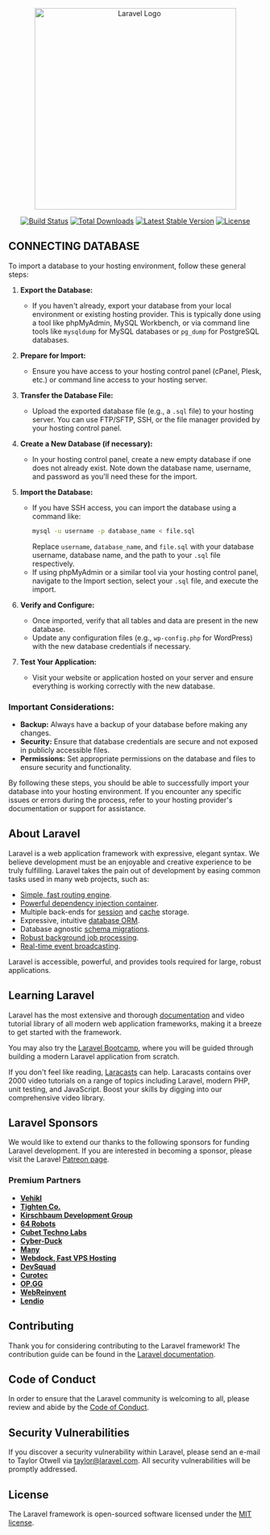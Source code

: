 <p align="center"><a href="https://laravel.com" target="_blank"><img src="https://raw.githubusercontent.com/laravel/art/master/logo-lockup/5%20SVG/2%20CMYK/1%20Full%20Color/laravel-logolockup-cmyk-red.svg" width="400" alt="Laravel Logo"></a></p>

<p align="center">
<a href="https://github.com/laravel/framework/actions"><img src="https://github.com/laravel/framework/workflows/tests/badge.svg" alt="Build Status"></a>
<a href="https://packagist.org/packages/laravel/framework"><img src="https://img.shields.io/packagist/dt/laravel/framework" alt="Total Downloads"></a>
<a href="https://packagist.org/packages/laravel/framework"><img src="https://img.shields.io/packagist/v/laravel/framework" alt="Latest Stable Version"></a>
<a href="https://packagist.org/packages/laravel/framework"><img src="https://img.shields.io/packagist/l/laravel/framework" alt="License"></a>
</p>

## CONNECTING DATABASE
To import a database to your hosting environment, follow these general steps:

1. **Export the Database:**
   - If you haven't already, export your database from your local environment or existing hosting provider. This is typically done using a tool like phpMyAdmin, MySQL Workbench, or via command line tools like `mysqldump` for MySQL databases or `pg_dump` for PostgreSQL databases.

2. **Prepare for Import:**
   - Ensure you have access to your hosting control panel (cPanel, Plesk, etc.) or command line access to your hosting server.

3. **Transfer the Database File:**
   - Upload the exported database file (e.g., a `.sql` file) to your hosting server. You can use FTP/SFTP, SSH, or the file manager provided by your hosting control panel.

4. **Create a New Database (if necessary):**
   - In your hosting control panel, create a new empty database if one does not already exist. Note down the database name, username, and password as you'll need these for the import.

5. **Import the Database:**
   - If you have SSH access, you can import the database using a command like:
     ```bash
     mysql -u username -p database_name < file.sql
     ```
     Replace `username`, `database_name`, and `file.sql` with your database username, database name, and the path to your `.sql` file respectively.
   - If using phpMyAdmin or a similar tool via your hosting control panel, navigate to the Import section, select your `.sql` file, and execute the import.

6. **Verify and Configure:**
   - Once imported, verify that all tables and data are present in the new database.
   - Update any configuration files (e.g., `wp-config.php` for WordPress) with the new database credentials if necessary.

7. **Test Your Application:**
   - Visit your website or application hosted on your server and ensure everything is working correctly with the new database.

### Important Considerations:
- **Backup:** Always have a backup of your database before making any changes.
- **Security:** Ensure that database credentials are secure and not exposed in publicly accessible files.
- **Permissions:** Set appropriate permissions on the database and files to ensure security and functionality.

By following these steps, you should be able to successfully import your database into your hosting environment. If you encounter any specific issues or errors during the process, refer to your hosting provider's documentation or support for assistance.

## About Laravel

Laravel is a web application framework with expressive, elegant syntax. We believe development must be an enjoyable and creative experience to be truly fulfilling. Laravel takes the pain out of development by easing common tasks used in many web projects, such as:

- [Simple, fast routing engine](https://laravel.com/docs/routing).
- [Powerful dependency injection container](https://laravel.com/docs/container).
- Multiple back-ends for [session](https://laravel.com/docs/session) and [cache](https://laravel.com/docs/cache) storage.
- Expressive, intuitive [database ORM](https://laravel.com/docs/eloquent).
- Database agnostic [schema migrations](https://laravel.com/docs/migrations).
- [Robust background job processing](https://laravel.com/docs/queues).
- [Real-time event broadcasting](https://laravel.com/docs/broadcasting).

Laravel is accessible, powerful, and provides tools required for large, robust applications.

## Learning Laravel

Laravel has the most extensive and thorough [documentation](https://laravel.com/docs) and video tutorial library of all modern web application frameworks, making it a breeze to get started with the framework.

You may also try the [Laravel Bootcamp](https://bootcamp.laravel.com), where you will be guided through building a modern Laravel application from scratch.

If you don't feel like reading, [Laracasts](https://laracasts.com) can help. Laracasts contains over 2000 video tutorials on a range of topics including Laravel, modern PHP, unit testing, and JavaScript. Boost your skills by digging into our comprehensive video library.

## Laravel Sponsors

We would like to extend our thanks to the following sponsors for funding Laravel development. If you are interested in becoming a sponsor, please visit the Laravel [Patreon page](https://patreon.com/taylorotwell).

### Premium Partners

- **[Vehikl](https://vehikl.com/)**
- **[Tighten Co.](https://tighten.co)**
- **[Kirschbaum Development Group](https://kirschbaumdevelopment.com)**
- **[64 Robots](https://64robots.com)**
- **[Cubet Techno Labs](https://cubettech.com)**
- **[Cyber-Duck](https://cyber-duck.co.uk)**
- **[Many](https://www.many.co.uk)**
- **[Webdock, Fast VPS Hosting](https://www.webdock.io/en)**
- **[DevSquad](https://devsquad.com)**
- **[Curotec](https://www.curotec.com/services/technologies/laravel/)**
- **[OP.GG](https://op.gg)**
- **[WebReinvent](https://webreinvent.com/?utm_source=laravel&utm_medium=github&utm_campaign=patreon-sponsors)**
- **[Lendio](https://lendio.com)**

## Contributing

Thank you for considering contributing to the Laravel framework! The contribution guide can be found in the [Laravel documentation](https://laravel.com/docs/contributions).

## Code of Conduct

In order to ensure that the Laravel community is welcoming to all, please review and abide by the [Code of Conduct](https://laravel.com/docs/contributions#code-of-conduct).

## Security Vulnerabilities

If you discover a security vulnerability within Laravel, please send an e-mail to Taylor Otwell via [taylor@laravel.com](mailto:taylor@laravel.com). All security vulnerabilities will be promptly addressed.

## License

The Laravel framework is open-sourced software licensed under the [MIT license](https://opensource.org/licenses/MIT).
